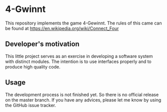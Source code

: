 # 4-Gwinnt
This repository implements the game 4-Gewinnt. The rules of this came can be found at https://en.wikipedia.org/wiki/Connect_Four

## Developer's motivation
This little project serves as an exercise in developing a software system with distinct modules. The intention is to use interfaces properly and to produce high quality code.

## Usage
The development process is not finished yet. So there is no official release on the master branch. If you have any advices, please let me know by using the GitHub issue tracker.